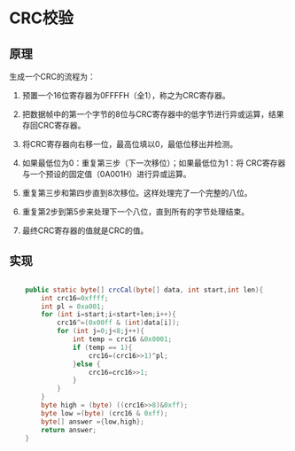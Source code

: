# CRC校验

## 原理

生成一个CRC的流程为：

1. 预置一个16位寄存器为0FFFFH（全1），称之为CRC寄存器。

2. 把数据帧中的第一个字节的8位与CRC寄存器中的低字节进行异或运算，结果存回CRC寄存器。

3. 将CRC寄存器向右移一位，最高位填以0，最低位移出并检测。

4. 如果最低位为0：重复第三步（下一次移位）；如果最低位为1：将 CRC寄存器与一个预设的固定值（0A001H）进行异或运算。 

5. 重复第三步和第四步直到8次移位。这样处理完了一个完整的八位。

6. 重复第2步到第5步来处理下一个八位，直到所有的字节处理结束。

7. 最终CRC寄存器的值就是CRC的值。

## 实现

```Java

    public static byte[] crcCal(byte[] data, int start,int len){
        int crc16=0xffff;
        int pl = 0xa001;
        for (int i=start;i<start+len;i++){
            crc16^=(0x00ff & (int)data[i]);
            for (int j=0;j<8;j++){
                int temp = crc16 &0x0001;
                if (temp == 1){
                    crc16=(crc16>>1)^pl;
                }else {
                    crc16=crc16>>1;
                }
            }
        }
        byte high = (byte) ((crc16>>8)&0xff);
        byte low =(byte) (crc16 & 0xff);
        byte[] answer ={low,high};
        return answer;
    }
```
